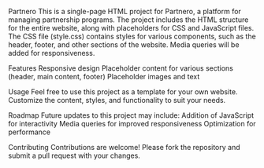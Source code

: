 Partnero
This is a single-page HTML project for Partnero, a platform for managing partnership programs. The project includes the HTML structure for the entire website, along with placeholders for CSS and JavaScript files. The CSS file (style.css) contains styles for various components, such as the header, footer, and other sections of the website. Media queries will be added for responsiveness.

Features
Responsive design
Placeholder content for various sections (header, main content, footer)
Placeholder images and text

Usage
Feel free to use this project as a template for your own website. Customize the content, styles, and functionality to suit your needs.

Roadmap
Future updates to this project may include:
Addition of JavaScript for interactivity
Media queries for improved responsiveness
Optimization for performance

Contributing
Contributions are welcome! Please fork the repository and submit a pull request with your changes.
